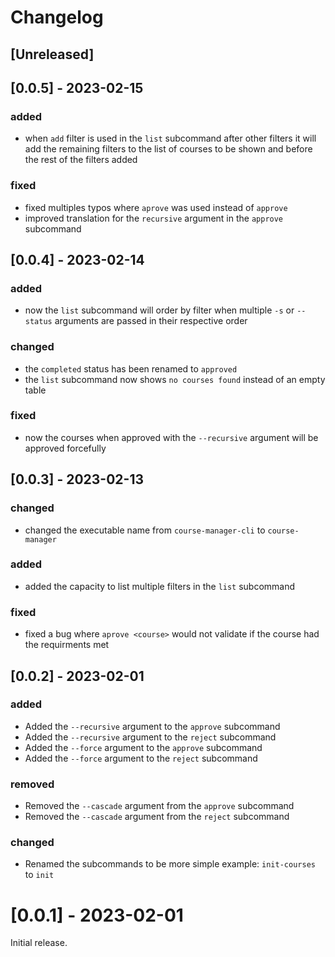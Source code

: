 # Changelog

## [Unreleased]

## [0.0.5] - 2023-02-15

### added

- when `add` filter is used in the `list` subcommand after other filters it will add the remaining filters to the list of courses to be shown and before the rest of the filters added

### fixed

- fixed multiples typos where `aprove` was used instead of `approve`
- improved translation for the `recursive` argument in the `approve` subcommand

## [0.0.4] - 2023-02-14

### added

- now the `list` subcommand will order by filter when multiple `-s` or `--status` arguments are passed in their respective order

### changed

- the `completed` status has been renamed to `approved`
- the `list` subcommand now shows `no courses found` instead of an empty table

### fixed

- now the courses when approved with the `--recursive` argument will be approved forcefully

## [0.0.3] - 2023-02-13

### changed

- changed the executable name from `course-manager-cli` to `course-manager`

### added

- added the capacity to list multiple filters in the `list` subcommand

### fixed

- fixed a bug where `aprove <course>` would not validate if the course had the requirments met

## [0.0.2] - 2023-02-01

### added

- Added the `--recursive` argument to the `approve` subcommand
- Added the `--recursive` argument to the `reject` subcommand
- Added the `--force` argument to the `approve` subcommand
- Added the `--force` argument to the `reject` subcommand

### removed

- Removed the `--cascade` argument from the `approve` subcommand
- Removed the `--cascade` argument from the `reject` subcommand

### changed

- Renamed the subcommands to be more simple example: `init-courses` to `init`

# [0.0.1] - 2023-02-01

Initial release.
